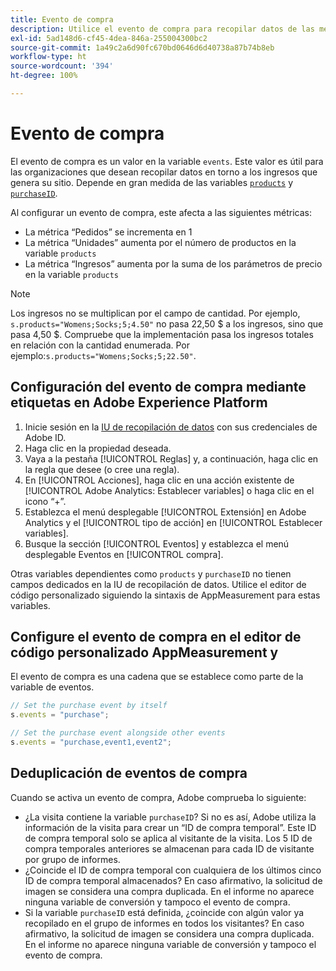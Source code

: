 ```yaml
---
title: Evento de compra
description: Utilice el evento de compra para recopilar datos de las métricas “Pedidos”, “Unidades” e “Ingresos”.
exl-id: 5ad148d6-cf45-4dea-846a-255004300bc2
source-git-commit: 1a49c2a6d90fc670bd0646d6d40738a87b74b8eb
workflow-type: ht
source-wordcount: '394'
ht-degree: 100%

---
```


# Evento de compra

El evento de compra es un valor en la variable `events`. Este valor es útil para las organizaciones que desean recopilar datos en torno a los ingresos que genera su sitio. Depende en gran medida de las variables [`products`](../products.md) y [`purchaseID`](../purchaseid.md).

Al configurar un evento de compra, este afecta a las siguientes métricas:

* La métrica “Pedidos” se incrementa en 1
* La métrica “Unidades” aumenta por el número de productos en la variable `products`
* La métrica “Ingresos” aumenta por la suma de los parámetros de precio en la variable `products`

>[!NOTE]
>
>Los ingresos no se multiplican por el campo de cantidad. Por ejemplo, `s.products="Womens;Socks;5;4.50"` no pasa 22,50 $ a los ingresos, sino que pasa 4,50 $. Compruebe que la implementación pasa los ingresos totales en relación con la cantidad enumerada. Por ejemplo:`s.products="Womens;Socks;5;22.50"`.

## Configuración del evento de compra mediante etiquetas en Adobe Experience Platform

1. Inicie sesión en la [IU de recopilación de datos](https://experience.adobe.com/data-collection) con sus credenciales de Adobe ID.
2. Haga clic en la propiedad deseada.
3. Vaya a la pestaña [!UICONTROL Reglas] y, a continuación, haga clic en la regla que desee (o cree una regla).
4. En [!UICONTROL Acciones], haga clic en una acción existente de [!UICONTROL Adobe Analytics: Establecer variables] o haga clic en el icono “+”.
5. Establezca el menú desplegable [!UICONTROL Extensión] en Adobe Analytics y el [!UICONTROL tipo de acción] en [!UICONTROL Establecer variables].
6. Busque la sección [!UICONTROL Eventos] y establezca el menú desplegable Eventos en [!UICONTROL compra].

Otras variables dependientes como `products` y `purchaseID` no tienen campos dedicados en la IU de recopilación de datos. Utilice el editor de código personalizado siguiendo la sintaxis de AppMeasurement para estas variables.

## Configure el evento de compra en el editor de código personalizado AppMeasurement y 

El evento de compra es una cadena que se establece como parte de la variable de eventos.

```js
// Set the purchase event by itself
s.events = "purchase";

// Set the purchase event alongside other events
s.events = "purchase,event1,event2";
```

## Deduplicación de eventos de compra

Cuando se activa un evento de compra, Adobe comprueba lo siguiente:

* ¿La visita contiene la variable `purchaseID`? Si no es así, Adobe utiliza la información de la visita para crear un “ID de compra temporal”. Este ID de compra temporal solo se aplica al visitante de la visita. Los 5 ID de compra temporales anteriores se almacenan para cada ID de visitante por grupo de informes.
* ¿Coincide el ID de compra temporal con cualquiera de los últimos cinco ID de compra temporal almacenados? En caso afirmativo, la solicitud de imagen se considera una compra duplicada. En el informe no aparece ninguna variable de conversión y tampoco el evento de compra.
* Si la variable `purchaseID` está definida, ¿coincide con algún valor ya recopilado en el grupo de informes en todos los visitantes? En caso afirmativo, la solicitud de imagen se considera una compra duplicada. En el informe no aparece ninguna variable de conversión y tampoco el evento de compra.
